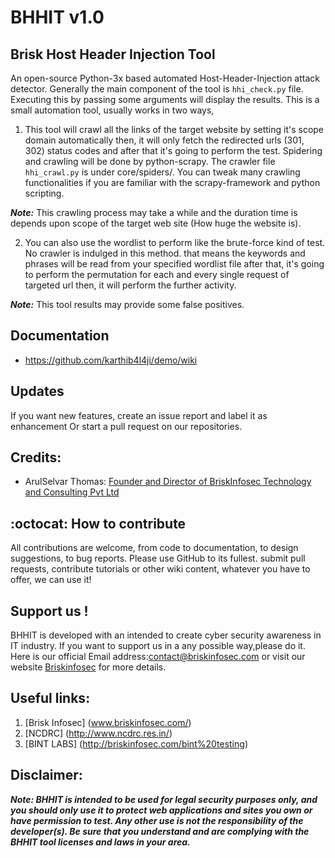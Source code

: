 # BHHIT v1.0
## Brisk Host Header Injection Tool
An open-source Python-3x based automated Host-Header-Injection attack detector. Generally the main component of the tool is `hhi_check.py` file. Executing this by passing some arguments will display the results. This is a small automation tool, usually works in two ways, 

1. This tool will crawl all the links of the target website by setting it's scope domain automatically then, it will only fetch the redirected urls (301, 302) status codes and after that it's going to perform the test. Spidering and crawling will be done by python-scrapy. The crawler file `hhi_crawl.py` is under core/spiders/. You can tweak many crawling functionalities if you are familiar with the scrapy-framework and python scripting.

***Note:*** This crawling process may take a while and the duration time is depends upon scope of the target web site (How huge the website is).

2. You can also use the wordlist to perform like the brute-force kind of test. No crawler is indulged in this method. that means the keywords and phrases will be read from your specified wordlist file after that, it's going to perform the permutation for each and every single request of targeted url then, it will perform the further activity.

***Note:*** This tool results may provide some false positives. 

## Documentation
* https://github.com/karthib4l4ji/demo/wiki

## Updates
If you want new features, create an issue report and label it as enhancement Or start a pull request on our repositories.

## Credits:
* ArulSelvar Thomas: [Founder and Director of BriskInfosec Technology and Consulting Pvt Ltd](https://in.linkedin.com/in/briskinfosec)

## :octocat: How to contribute
All contributions are welcome, from code to documentation, to design suggestions, to bug reports.
Please use GitHub to its fullest. submit pull requests, contribute tutorials or other wiki content, whatever 
you have to offer, we can use it!

## Support us !
BHHIT is developed with an intended to create cyber security awareness in IT industry. If you want to support us 
in a any possible way,please do it. Here is our official Email address:contact@briskinfosec.com or visit our website [Briskinfosec](http://www.briksinfosec.com) for more details.

## Useful links:
 1. [Brisk Infosec] (www.briskinfosec.com/)
 2. [NCDRC] (http://www.ncdrc.res.in/)
 3. [BINT LABS] (http://briskinfosec.com/bint%20testing)
 
## Disclaimer:

***Note: BHHIT is intended to be used for legal security purposes only, and you should only use it to protect web applications and sites you own or have permission to test. Any other use is not the responsibility of the developer(s). Be sure that you understand and are complying with the BHHIT tool licenses and laws in your area.***
